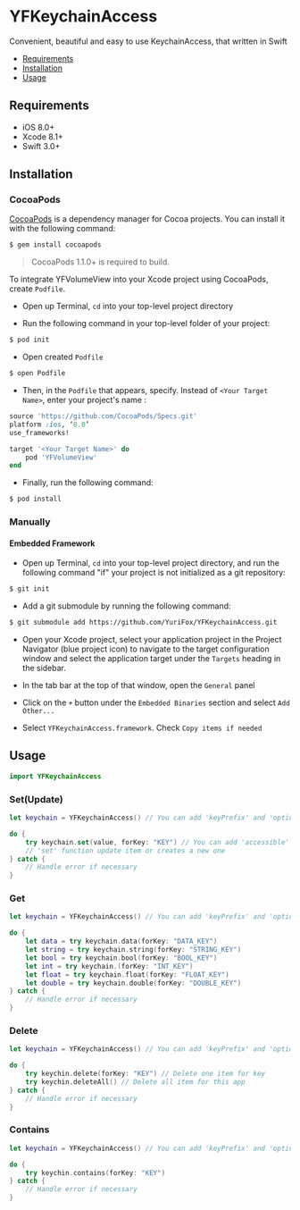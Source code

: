 # YFKeychainAccess

Convenient, beautiful and easy to use KeychainAccess, that written in Swift

- [Requirements](#requirements)
- [Installation](#installation)
- [Usage](#usage)


## Requirements

- iOS 8.0+
- Xcode 8.1+
- Swift 3.0+

## Installation
### CocoaPods

[CocoaPods](http://cocoapods.org) is a dependency manager for Cocoa projects. You can install it with the following command:

```bash
$ gem install cocoapods
```

> CocoaPods 1.1.0+ is required to build.

To integrate YFVolumeView into your Xcode project using CocoaPods, create `Podfile`.

- Open up Terminal, `cd` into your top-level project directory

- Run the following command in your top-level folder of your project:

```bash
$ pod init
```

- Open created  `Podfile`

```bash
$ open Podfile
```

- Then, in the `Podfile` that appears, specify. Instead of `<Your Target Name>`, enter your project's name :

```ruby
source 'https://github.com/CocoaPods/Specs.git'
platform :ios, ‘8.0’
use_frameworks!

target '<Your Target Name>' do
	pod 'YFVolumeView'
end
```

- Finally, run the following command:

```bash
$ pod install
```

### Manually
#### Embedded Framework

- Open up Terminal, `cd` into your top-level project directory, and run the following command "if" your project is not initialized as a git repository:

```bash
$ git init
```

- Add a git submodule by running the following command:

```bash
$ git submodule add https://github.com/YuriFox/YFKeychainAccess.git
```

- Open your Xcode project, select your application project in the Project Navigator (blue project icon) to navigate to the target configuration window and select the application target under the `Targets` heading in the sidebar.

- In the tab bar at the top of that window, open the `General` panel

- Click on the `+` button under the `Embedded Binaries` section and select `Add Other...`

- Select `YFKeychainAccess.framework`. Check `Copy items if needed`

## Usage

```swift
import YFKeychainAccess
```
### Set(Update)

```swift
let keychain = YFKeychainAccess() // You can add 'keyPrefix' and 'options' to customize KeychainAccess

do {
    try keychain.set(value, forKey: "KEY") // You can add 'accessible' parameter too
    // 'set' function update item or creates a new one
} catch {
    // Handle error if necessary
}
```

### Get

```swift
let keychain = YFKeychainAccess() // You can add 'keyPrefix' and 'options' to customize KeychainAccess

do {
    let data = try keychain.data(forKey: "DATA_KEY")
    let string = try keychain.string(forKey: "STRING_KEY")
    let bool = try keychain.bool(forKey: "BOOL_KEY")
    let int = try keychain.(forKey: "INT_KEY")
    let float = try keychain.float(forKey: "FLOAT_KEY")
    let double = try keychain.double(forKey: "DOUBLE_KEY")
} catch {
    // Handle error if necessary
}
```

### Delete

```swift
let keychain = YFKeychainAccess() // You can add 'keyPrefix' and 'options' to customize KeychainAccess

do {
    try keychin.delete(forKey: "KEY") // Delete one item for key
    try keychin.deleteAll() // Delete all item for this app
} catch {
    // Handle error if necessary
}
```

### Contains

```swift
let keychain = YFKeychainAccess() // You can add 'keyPrefix' and 'options' to customize KeychainAccess

do {
    try keychin.contains(forKey: "KEY")
} catch {
    // Handle error if necessary
}

```

